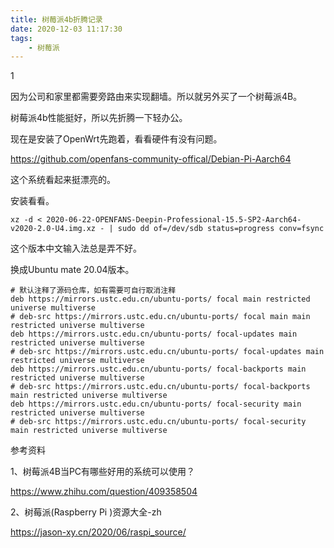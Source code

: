 ```yaml
---
title: 树莓派4b折腾记录
date: 2020-12-03 11:17:30
tags:
	- 树莓派
---
```


1

因为公司和家里都需要旁路由来实现翻墙。所以就另外买了一个树莓派4B。

树莓派4b性能挺好，所以先折腾一下轻办公。

现在是安装了OpenWrt先跑着，看看硬件有没有问题。

https://github.com/openfans-community-offical/Debian-Pi-Aarch64

这个系统看起来挺漂亮的。

安装看看。

```
xz -d < 2020-06-22-OPENFANS-Deepin-Professional-15.5-SP2-Aarch64-v2020-2.0-U4.img.xz - | sudo dd of=/dev/sdb status=progress conv=fsync
```

这个版本中文输入法总是弄不好。

换成Ubuntu mate 20.04版本。

```
# 默认注释了源码仓库，如有需要可自行取消注释
deb https://mirrors.ustc.edu.cn/ubuntu-ports/ focal main restricted universe multiverse
# deb-src https://mirrors.ustc.edu.cn/ubuntu-ports/ focal main main restricted universe multiverse
deb https://mirrors.ustc.edu.cn/ubuntu-ports/ focal-updates main restricted universe multiverse
# deb-src https://mirrors.ustc.edu.cn/ubuntu-ports/ focal-updates main restricted universe multiverse
deb https://mirrors.ustc.edu.cn/ubuntu-ports/ focal-backports main restricted universe multiverse
# deb-src https://mirrors.ustc.edu.cn/ubuntu-ports/ focal-backports main restricted universe multiverse
deb https://mirrors.ustc.edu.cn/ubuntu-ports/ focal-security main restricted universe multiverse
# deb-src https://mirrors.ustc.edu.cn/ubuntu-ports/ focal-security main restricted universe multiverse
```



参考资料

1、树莓派4B当PC有哪些好用的系统可以使用？

https://www.zhihu.com/question/409358504

2、树莓派(Raspberry Pi )资源大全-zh

https://jason-xy.cn/2020/06/raspi_source/
